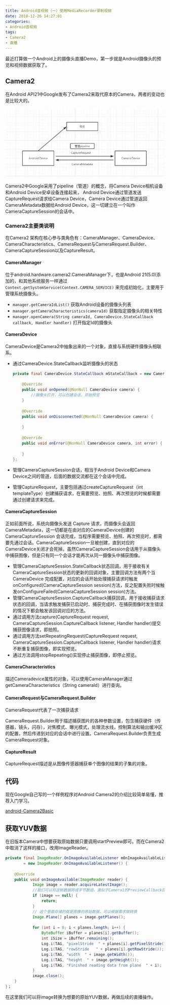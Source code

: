 ```yaml
---
title: Android音视频（一）使用MediaRecorder录制视频
date: 2018-12-26 14:27:01
categories: 
- Android音视频
tags:
- Camera2
- 直播
---
```


最近打算做一个Android上的摄像头直播Demo，第一步就是Android摄像头的预览和视频数据获取了。

## Camera2

在Android API21中Google发布了Camera2来取代原本的Camera，两者的变动也是比较大的。

![](Android音视频（一）使用MediaRecorder录制视频/camera2-1.png)

Camera2中Google采用了pipeline（管道）的概念，将Camera Device相机设备和Android Device安卓设备连接起来， Android Device通过管道发送CaptureRequest请求给Camera Device，Camera Device通过管道返回CameraMetadata数据给Android Device，这一切建立在一个叫作CameraCaptureSession的会话中。



### Camera2主要类说明

在Camera2 架构在核心参与类角色有：CameraManager、CameraDevice、CameraCharacteristics、CameraRequest与CameraRequest.Builder、CameraCaptureSession以及CaptureResult。

#### CameraManager

位于android.hardware.camera2.CameraManager下，也是Android 21(5.0)添加的，和其他系统服务一样通过 `Context.getSystemService(Context.CAMERA_SERVICE)` 来完成初始化，主要用于管理系统摄像头。

- `manager.getCameraIdList()` 获取Android设备的摄像头列表
- `manager.getCameraCharacteristics(cameraId)` 获取指定摄像头的相关特性
- `manager.openCamera(String cameraId, CameraDevice.StateCallback callback, Handler handler)` 打开指定Id的摄像头

#### CameraDevice

CameraDevice是Camera2中抽象出来的一个对象，直接与系统硬件摄像头相联系。

- 通过CameraDevice.StateCallback监听摄像头的状态

  ```java
  private final CameraDevice.StateCallback mStateCallback = new CameraDevice.StateCallback(){
  
      @Override
      public void onOpened(@NonNull CameraDevice camera) {
          //摄像头打开，可以创建会话，开始预览
      }
  
      @Override
      public void onDisconnected(@NonNull CameraDevice camera) {
  
      }
  
      @Override
      public void onError(@NonNull CameraDevice camera, int error) {
  
      }
  };
  ```

-  管理CameraCaptureSession会话，相当于Android Device和Camera Device之间的管道，后面的数据交流都在这个会话中完成。
-  管理CaptureRequest，主要包括通过createCaptureRequest（int templateType）创建捕获请求，在需要预览、拍照、再次预览的时候都需要通过创建请求来完成。

#### CameraCaptureSession

正如前面所说，系统向摄像头发送 Capture 请求，而摄像头会返回 CameraMetadata，这一切都是在由对应的CameraDevice创建的CameraCaptureSession 会话完成，当程序需要预览、拍照、再次预览时，都需要先通过会话。CameraCaptureSession一旦被创建，直到对应的CameraDevice关闭才会死掉。虽然CameraCaptureSession会话用于从摄像头中捕获图像，但是只有同一个会话才能再次从同一摄像头中捕获图像。

- 管理CameraCaptureSession.StateCallback状态回调，用于接收有关CameraCaptureSession状态的更新的回调对象，主要回调方法有两个当CameraDevice 完成配置，对应的会话开始处理捕获请求时触发onConfigured(CameraCaptureSession session)方法，反之配置失败时候触发onConfigureFailed(CameraCaptureSession session)方法。
- 管理CameraCaptureSession.CaptureCallback捕获回调，用于接收捕获请求状态的回调，当请求触发捕获已启动时、捕获完成时、在捕获图像时发生错误的情况下都会触发该回调对应的方法。
- 通过调用方法capture(CaptureRequest request, CameraCaptureSession.CaptureCallback listener, Handler handler)提交捕获图像请求，即拍照。
- 通过调用方法setRepeatingRequest(CaptureRequest request, CameraCaptureSession.CaptureCallback listener, Handler handler)请求不断重复捕获图像，即实现预览。
- 通过方法调用stopRepeating()实现停止捕获图像，即停止预览。

#### CameraCharacteristics

描述Cameradevice属性的对象，可以使用CameraManager通过getCameraCharacteristics（String cameraId）进行查询。

#### CameraRequest与CameraRequest.Builder

CameraRequest代表了一次捕获请求

CameraRequest.Builder用于描述捕获图片的各种参数设置，包含捕获硬件（传感器，镜头，闪存），对焦模式、曝光模式，处理流水线，控制算法和输出缓冲区的配置，然后传递到对应的会话中进行设置。CameraRequest.Builder负责生成CameraRequest对象。

#### CaptureResult

CaptureRequest描述是从图像传感器捕获单个图像的结果的子集的对象。



## 代码

现在Google自己写的一个样例程序对Android Camera2的介绍比较简单易懂，推荐入门学习。

[android-Camera2Basic](https://github.com/googlesamples/android-Camera2Basic)

## 获取YUV数据

在旧版本Camera中想要获取原始数据只要调用startPreview即可。而在Camera2中取消了这样的接口，改用ImageReader。

```Java
private final ImageReader.OnImageAvailableListener mOnImageAvailableListener
        = new ImageReader.OnImageAvailableListener() {

    @Override
    public void onImageAvailable(ImageReader reader) {
            Image image = reader.acquireLatestImage();
            //我们可以将这帧数据转成字节数组，类似于Camera1的PreviewCallback回调的预览帧数据
            if (image == null) {
                return;
            }
            // 这个里面存储的就是图像的原始数据，可以根据需求做转换
            Image.Plane[] planes = image.getPlanes();

            for (int i = 0; i < planes.length; i++) {
                ByteBuffer iBuffer = planes[i].getBuffer();
                int iSize = iBuffer.remaining();
                Log.i(TAG, "pixelStride  " + planes[i].getPixelStride());
                Log.i(TAG, "rowStride   " + planes[i].getRowStride());
                Log.i(TAG, "width  " + image.getWidth());
                Log.i(TAG, "height  " + image.getHeight());
                Log.i(TAG, "Finished reading data from plane  " + i);
            }
            image.close();
    }
}；
```

在这里我们可以将image转换为想要的原始YUV数据，再做后续的直播操作。